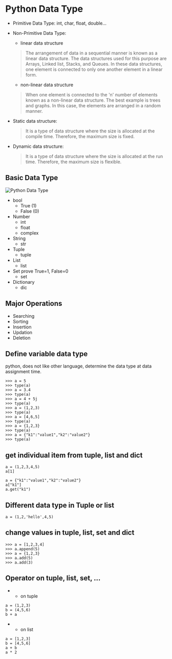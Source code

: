 # Python Data Type
* Primitive Data Type: int, char, float, double...
* Non-Primitive Data Type: 
  - linear data structure
  >The arrangement of data in a sequential manner is known as a linear data structure. The data structures used for this purpose are Arrays, Linked list, Stacks, and Queues. In these data structures, one element is connected to only one another element in a linear form.

  - non-linear data structure
  >When one element is connected to the 'n' number of elements known as a non-linear data structure. The best example is trees and graphs. In this case, the elements are arranged in a random manner.
* Static data structure:
  >It is a type of data structure where the size is allocated at the compile time. Therefore, the maximum size is fixed.
* Dynamic data structure:
  >It is a type of data structure where the size is allocated at the run time. Therefore, the maximum size is flexible.

## Basic Data Type

![Python Data Type](../../images/DataType.png)
* bool
    - True (1)
    - False (0)
* Number
    - int
    - float
    - complex
* String
    - str
* Tuple
    - tuple
* List
    - list
* Set
  prove True=1, False=0
    - set
* Dictionary
    - dic
## Major Operations
* Searching
* Sorting
* Insertion
* Updation
* Deletion

## Define variable data type  
python, does not like other language, determine the data type at data assignment time.
```
>>> a = 5
>>> type(a)
>>> a = 3.4
>>> type(a)
>>> a = 4 + 5j
>>> type(a)
>>> a = (1,2,3)
>>> type(a)
>>> a = [4,6,5]
>>> type(a)
>>> a = {1,2,3}
>>> type(a)
>>> a = {"k1":"value1","k2":"value2"}
>>> type(a)
```
## get individual item from tuple, list and dict
```
a = (1,2,3,4,5)
a[1]

a = {"k1":"value1","k2":"value2"}
a["k1"]
a.get("k1")
```
## Different data type in Tuple or list
```
a = (1,2,'hello',4,5)
```

## change values in tuple, list, set and dict
```
>>> a = [1,2,3,4]
>>> a.append(5)
>>> a = {1,2,3}
>>> a.add(5)
>>> a.add(3)
```
## Operator on tuple, list, set, ...
* + on tuple
```
a = (1,2,3)
b = (4,5,6)
b + a
```
* + on list
```
a = [1,2,3]
b = [4,5,6]
a + b
a * 2
```